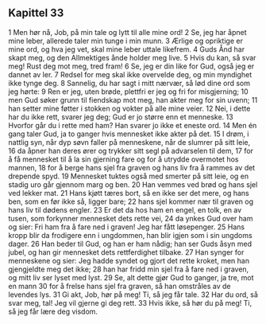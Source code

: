 ## Kapittel 33

1 Men hør nå, Job, på min tale og lytt til alle mine ord!
2 Se, jeg har åpnet mine leber, allerede taler min tunge i min munn.
3 Ærlige og opriktige er mine ord, og hva jeg vet, skal mine leber uttale likefrem.
4 Guds Ånd har skapt meg, og den Allmektiges ånde holder meg live.
5 Hvis du kan, så svar meg! Rust deg mot meg, tred fram!
6 Se, jeg er din like for Gud, også jeg er dannet av ler.
7 Redsel for meg skal ikke overvelde deg, og min myndighet ikke tynge deg.
8 Sannelig, du har sagt i mitt nærvær, så lød dine ord som jeg hørte:
9 Ren er jeg, uten brøde, plettfri er jeg og fri for misgjerning;
10 men Gud søker grunn til fiendskap mot meg, han akter meg for sin uvenn;
11 han setter mine føtter i stokken og vokter på alle mine veier.
12 Nei, i dette har du ikke rett, svarer jeg deg; Gud er jo større enn et menneske.
13 Hvorfor går du i rette med ham? Han svarer jo ikke et eneste ord.
14 Men én gang taler Gud, ja to ganger hvis mennesket ikke akter på det.
15 I drøm, i nattlig syn, når dyp søvn faller på menneskene, når de slumrer på sitt leie,
16 da åpner han deres ører og trykker sitt segl på advarselen til dem,
17 for å få mennesket til å la sin gjerning fare og for å utrydde overmotet hos mannen,
18 for å berge hans sjel fra graven og hans liv fra å rammes av det drepende spyd.
19 Mennesket tuktes også med smerter på sitt leie, og en stadig uro går gjennom marg og ben.
20 Han vemmes ved brød og hans sjel ved lekker mat.
21 Hans kjøtt tæres bort, så en ikke ser det mere, og hans ben, som en før ikke så, ligger bare;
22 hans sjel kommer nær til graven og hans liv til dødens engler.
23 Er det da hos ham en engel, en tolk, en av tusen, som forkynner mennesket dets rette vei,
24 da ynkes Gud over ham og sier: Fri ham fra å fare ned i graven! Jeg har fått løsepenger.
25 Hans kropp blir da frodigere enn i ungdommen, han blir igjen som i sin ungdoms dager.
26 Han beder til Gud, og han er ham nådig; han ser Guds åsyn med jubel, og han gir mennesket dets rettferdighet tilbake.
27 Han synger for menneskene og sier: Jeg hadde syndet og gjort det rette kroket, men han gjengjeldte meg det ikke;
28 han har fridd min sjel fra å fare ned i graven, og mitt liv ser lyset med lyst.
29 Se, alt dette gjør Gud to ganger, ja tre, mot en mann
30 for å frelse hans sjel fra graven, så han omstråles av de levendes lys.
31 Gi akt, Job, hør på meg! Ti, så jeg får tale.
32 Har du ord, så svar meg, tal! Jeg vil gjerne gi deg rett.
33 Hvis ikke, så hør du på meg! Ti, så jeg får lære deg visdom.
